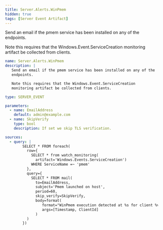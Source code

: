 ```yaml
---
title: Server.Alerts.WinPmem
hidden: true
tags: [Server Event Artifact]
---
```


Send an email if the pmem service has been installed on any of the
endpoints.

Note this requires that the Windows.Event.ServiceCreation
monitoring artifact be collected from clients.


```yaml
name: Server.Alerts.WinPmem
description: |
   Send an email if the pmem service has been installed on any of the
   endpoints.

   Note this requires that the Windows.Event.ServiceCreation
   monitoring artifact be collected from clients.

type: SERVER_EVENT

parameters:
  - name: EmailAddress
    default: admin@example.com
  - name: SkipVerify
    type: bool
    description: If set we skip TLS verification.

sources:
  - query: |
        SELECT * FROM foreach(
          row={
            SELECT * from watch_monitoring(
              artifact='Windows.Events.ServiceCreation')
            WHERE ServiceName =~ 'pmem'
          },
          query={
            SELECT * FROM mail(
              to=EmailAddress,
              subject='Pmem launched on host',
              period=60,
              skip_verify=SkipVerify,
              body=format(
                 format="WinPmem execution detected at %s for client %v",
                 args=[Timestamp, ClientId]
              )
          )
        })

```
